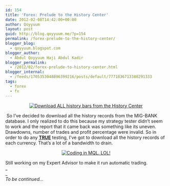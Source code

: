 ```yaml
---
id: 154
title: 'Forex: Prelude to the History Center'
date: 2012-02-08T14:42:00+00:00
author: Qoyyuum
layout: post
guid: http://blog.qoyyuum.me/?p=154
permalink: /forex-prelude-to-the-history-center/
blogger_blog:
  - qoyyuum.blogspot.com
blogger_author:
  - Abdul Qoyyuum Haji Abdul Kadir
blogger_permalink:
  - /2012/02/forex-prelude-to-history-center.html
blogger_internal:
  - /feeds/1705353048896399216/posts/default/7771836713380291333
tags:
  - forex
  - fx
---
```

<div style="clear: both; text-align: center;">
  <a href="http://i1.wp.com/blog.qoyyuum.me/wp-content/uploads/2012/02/history-records.jpg" style="margin-left: 1em; margin-right: 1em;"><img alt="Download ALL history bars from the History Center" border="0" src="http://i1.wp.com/blog.qoyyuum.me/wp-content/uploads/2012/02/history-records.jpg?resize=320%2C243" title="" data-recalc-dims="1" /></a>
</div>

&nbsp;So I&#8217;ve decided to download all the history records from the MIG-BANK database. I only realized to do this because my strategy tester didn&#8217;t seem to work and the report that it came back was something like its uneven. Drawdowns, number of trades and profit percentage were invalid. So in order to do any **<u>TRUE</u>** testing, I&#8217;ve got to download all the history records of each currency. That&#8217;s a lot of a bandwidth to drain.

<div style="clear: both; text-align: center;">
  <a href="http://i0.wp.com/blog.qoyyuum.me/wp-content/uploads/2012/02/int-bool-double-datetime-declaration.jpg" style="margin-left: 1em; margin-right: 1em;"><img alt="Coding in MQL. LOL!" border="0" src="http://i0.wp.com/blog.qoyyuum.me/wp-content/uploads/2012/02/int-bool-double-datetime-declaration.jpg?resize=280%2C320" title="" data-recalc-dims="1" /></a>
</div>

Still working on my Expert Advisor to make it run automatic trading.  
_  
_   
_To be continued&#8230;_